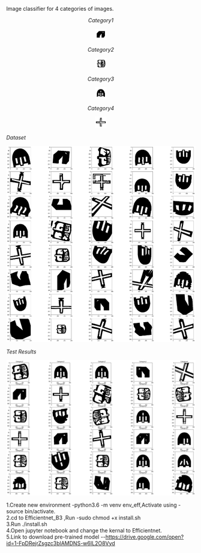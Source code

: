 Image classifier for 4 categories of images.
<p align="center">
<em>Category1</em>
</p>
<p align="center">
<img src="https://github.com/Aakroat/EfficientNet_B3/blob/master/Images/1052.png"| width=30>
</p>
<p align="center">
<em>Category2</em>
</p>
<p align="center">
<img src="https://github.com/Aakroat/EfficientNet_B3/blob/master/Images/6052.png" | width=30>
</p>
<p align="center">
<em>Category3</em>
</p>
<p align="center">
<img src="https://github.com/Aakroat/EfficientNet_B3/blob/master/Images/4052.png" | width=30>
</p>
<p align="center">
<em>Category4</em>
</p>
<p align="center">
<img src="https://github.com/Aakroat/EfficientNet_B3/blob/master/Images/C053.png" | width=30>
</p>
<em>Dataset</em>
</p>
<p align="center">
<img src="https://github.com/Aakroat/EfficientNet_B3/blob/master/Images/dataset.png">
</p>
<em>Test Results</em>
</p>
<p align="center">
<img src="https://github.com/Aakroat/EfficientNet_B3/blob/master/Images/result.png">
</p>

1.Create new environment -python3.6 -m venv env_eff,Activate using -source bin/activate. <br/>
2.cd to Efficientnet_B3 ,Run -sudo chmod +x install.sh <br/>
3.Run ./install.sh <br/>
4.Open jupyter notebook and change the kernal to Efficientnet.<br/>
5.Link to download pre-trained model --https://drive.google.com/open?id=1-FpDRejrZsgzc3blAMDNS-w6IL2O8Vyd 

